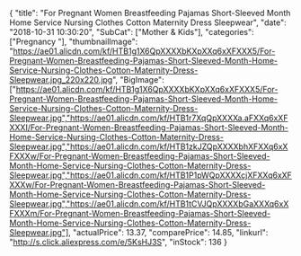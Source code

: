{
	"title": "For Pregnant Women Breastfeeding Pajamas Short-Sleeved Month Home Service Nursing Clothes Cotton Maternity Dress Sleepwear",
	"date": "2018-10-31 10:30:20",
	"SubCat": ["Mother & Kids"],
	"categories": ["Pregnancy "],
	"thumbnailImage": "https://ae01.alicdn.com/kf/HTB1g1X6QpXXXXbKXpXXq6xXFXXX5/For-Pregnant-Women-Breastfeeding-Pajamas-Short-Sleeved-Month-Home-Service-Nursing-Clothes-Cotton-Maternity-Dress-Sleepwear.jpg_220x220.jpg",
	"BigImage": ["https://ae01.alicdn.com/kf/HTB1g1X6QpXXXXbKXpXXq6xXFXXX5/For-Pregnant-Women-Breastfeeding-Pajamas-Short-Sleeved-Month-Home-Service-Nursing-Clothes-Cotton-Maternity-Dress-Sleepwear.jpg","https://ae01.alicdn.com/kf/HTB1r7XqQpXXXXa.aFXXq6xXFXXXI/For-Pregnant-Women-Breastfeeding-Pajamas-Short-Sleeved-Month-Home-Service-Nursing-Clothes-Cotton-Maternity-Dress-Sleepwear.jpg","https://ae01.alicdn.com/kf/HTB1zkJZQpXXXXbhXFXXq6xXFXXXw/For-Pregnant-Women-Breastfeeding-Pajamas-Short-Sleeved-Month-Home-Service-Nursing-Clothes-Cotton-Maternity-Dress-Sleepwear.jpg","https://ae01.alicdn.com/kf/HTB1P1pWQpXXXXcjXFXXq6xXFXXXw/For-Pregnant-Women-Breastfeeding-Pajamas-Short-Sleeved-Month-Home-Service-Nursing-Clothes-Cotton-Maternity-Dress-Sleepwear.jpg","https://ae01.alicdn.com/kf/HTB1tCVJQpXXXXbGaXXXq6xXFXXXm/For-Pregnant-Women-Breastfeeding-Pajamas-Short-Sleeved-Month-Home-Service-Nursing-Clothes-Cotton-Maternity-Dress-Sleepwear.jpg"],
	"actualPrice": 13.37,
	"comparePrice": 14.85,
	"linkurl": "http://s.click.aliexpress.com/e/5KsHJ3S",
	"inStock": 136
}
